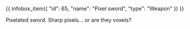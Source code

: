 {{ infobox_item({
	"id": 65,
	"name": "Pixel sword",
	"type": "Weapon"
}) }}

Pixelated sword. Sharp pixels... or are they voxels?
